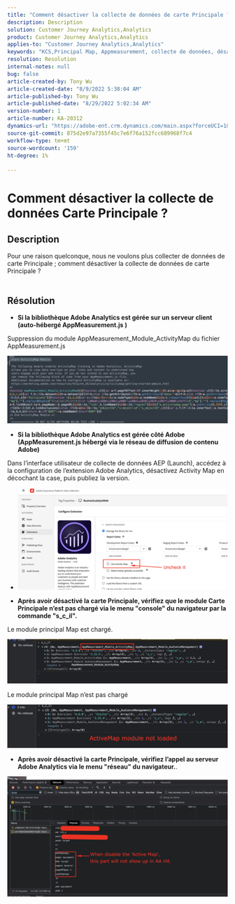 ```yaml
---
title: "Comment désactiver la collecte de données de carte Principale ?"
description: Description
solution: Customer Journey Analytics,Analytics
product: Customer Journey Analytics,Analytics
applies-to: "Customer Journey Analytics,Analytics"
keywords: "KCS,Principal Map, Appmeasurement, collecte de données, désactiver"
resolution: Resolution
internal-notes: null
bug: false
article-created-by: Tony Wu
article-created-date: "8/9/2022 5:38:04 AM"
article-published-by: Tony Wu
article-published-date: "8/29/2022 5:02:34 AM"
version-number: 1
article-number: KA-20312
dynamics-url: "https://adobe-ent.crm.dynamics.com/main.aspx?forceUCI=1&pagetype=entityrecord&etn=knowledgearticle&id=6c2a8469-a517-ed11-b83e-002248086a73"
source-git-commit: 875d2e97a7355f45c7e6f76a152fcc689968f7c4
workflow-type: tm+mt
source-wordcount: '159'
ht-degree: 1%

---
```


# Comment désactiver la collecte de données Carte Principale ?

## Description

Pour une raison quelconque, nous ne voulons plus collecter de données de carte Principale ; comment désactiver la collecte de données de carte Principale ?
<br> 

## Résolution


- <b>Si la bibliothèque Adobe Analytics est gérée sur un serveur client (auto-hébergé AppMeasurement.js )</b>


Suppression du module AppMeasurement_Module_ActivityMap du fichier AppMeasurement.js

![](assets/afbc7944-b517-ed11-b83e-002248086a73.png)



- <b>Si la bibliothèque Adobe Analytics est gérée côté Adobe (AppMeasurement.js hébergé via le réseau de diffusion de contenu Adobe)</b>


Dans l’interface utilisateur de collecte de données AEP (Launch), accédez à la configuration de l’extension Adobe Analytics, désactivez Activity Map en décochant la case, puis publiez la version.

- ![](assets/7ccff702-a717-ed11-b83e-002248086a73.png)




























- <b>Après avoir désactivé la carte Principale, vérifiez que le module Carte Principale n’est pas chargé via le menu &quot;console&quot; du navigateur par la commande &quot;s_c_il&quot;.</b>


Le module principal Map est chargé.

![](assets/fae3dc70-b317-ed11-b83e-002248086a73.png)

Le module principal Map n’est pas chargé

![](assets/27e433af-b317-ed11-b83e-002248086a73.png)

- <b>Après avoir désactivé la carte Principale, vérifiez l’appel au serveur Adobe Analytics via le menu &quot;réseau&quot; du navigateur.</b>.


![](assets/7f84b7dc-3f27-ed11-9db1-00224808679b.png)












